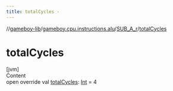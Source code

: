 ```yaml
---
title: totalCycles -
---
```

//[gameboy-lib](../../index.md)/[gameboy.cpu.instructions.alu](../index.md)/[SUB_A_r](index.md)/[totalCycles](total-cycles.md)



# totalCycles  
[jvm]  
Content  
open override val [totalCycles](total-cycles.md): [Int](https://kotlinlang.org/api/latest/jvm/stdlib/kotlin/-int/index.html) = 4  



